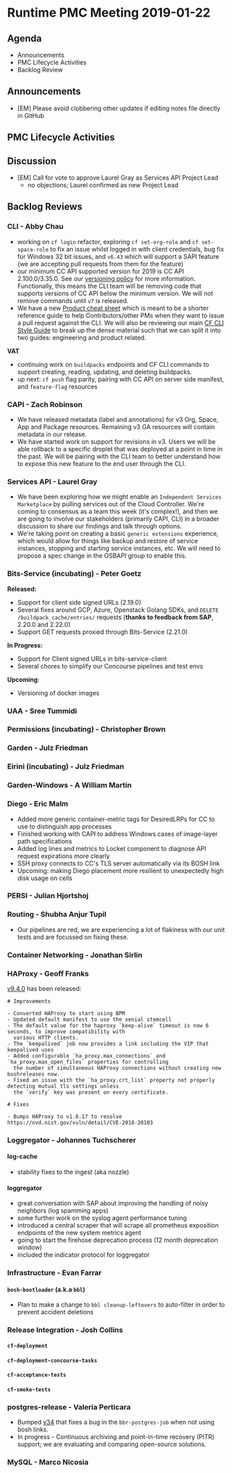 # Runtime PMC Meeting 2019-01-22

## Agenda

* Announcements
* PMC Lifecycle Activities
* Backlog Review


## Announcements

- [EM] Please avoid clobbering other updates if editing notes file directly in GitHub


## PMC Lifecycle Activities


## Discussion

- [EM] Call for vote to approve Laurel Gray as Services API Project Lead
  - no objections; Laurel confirmed as new Project Lead


## Backlog Reviews

### CLI - Abby Chau

- working on `cf login` refactor, exploring `cf set-org-role` and `cf set-space-role` to fix an issue whilst logged in with client credentials, bug fix for Windows 32 bit issues, and `v6.43` which will support a SAPI feature (we are accepting pull requests from them for the feature)
- our minimum CC API supported version for 2019 is CC API 2.100.0/3.35.0. See our [versioning policy](https://github.com/cloudfoundry/cli/wiki/Versioning-Policy#cf-cli-minimum-supported-version) for more information. Functionally, this means the CLI team will be removing code that supports versions of CC API below the minimum version. We will not remove commands until `v7` is released. 
- We have a new [Product cheat sheet](https://github.com/cloudfoundry/cli/wiki/CLI-Product-Specific-Style-Guide) which is meant to be a shorter reference guide to help Contributors/other PMs when they want to issue a pull request against the CLI. We will also be reviewing our main [CF CLI Style Guide](https://github.com/cloudfoundry/cli/wiki/CF-CLI-Style-Guide) to break up the dense material such that we can split it into two guides: engineering and product related. 

**VAT**
- continuing work on `buildpacks` endpoints and CF CLI commands to support creating, reading, updating, and deleting buildpacks.
- up next: `cf push` flag parity, pairing with CC API on server side manifest, and `feature-flag` resources


### CAPI - Zach Robinson

- We have released metadata (label and annotations) for v3 Org, Space, App and Package resources.  Remaining v3 GA resources will contain metadata in our release. 
- We have started work on support for revisions in v3.  Users we will be able rollback to a specific droplet that was deployed at a point in time in the past. We will be pairing with the CLI team to better understand how to expose this new feature to the end user through the CLI.

### Services API - Laurel Gray
- We have been exploring how we might enable an `Independent Services Marketplace` by pulling services out of the Cloud Controller. We're coming to consensus as a team this week (it's complex!), and then we are going to involve our stakeholders (primarily CAPI, CLI) in a broader discussion to share our findings and talk through options.
- We're taking point on creating a basic `generic extensions` experience, which would allow for things like backup and restore of service instances, stopping and starting service instances, etc. We will need to propose a spec change in the OSBAPI group to enable this.

### Bits-Service (incubating) - Peter Goetz

**Released:**
- Support for client side signed URLs (2.19.0)
- Several fixes around GCP, Azure, Openstack Golang SDKs, and  `DELETE /buildpack_cache/entries/` requests (**thanks to feedback from SAP**, 2.20.0 and 2.22.0)
- Support GET requests proxied through Bits-Service (2.21.0)

**In Progress:**
- Support for Client signed URLs in bits-service-client
- Several chores to simplify our Concourse pipelines and test envs

**Upcoming**:
- Versioning of docker images


### UAA - Sree Tummidi


### Permissions (incubating) - Christopher Brown


### Garden - Julz Friedman


### Eirini (incubating) - Julz Friedman


### Garden-Windows - A William Martin


### Diego - Eric Malm

- Added more generic container-metric tags for DesiredLRPs for CC to use to distinguish app processes
- Finished working with CAPI to address Windows cases of image-layer path specifications
- Added log lines and metrics to Locket component to diagnose API request expirations more clearly
- SSH proxy connects to CC's TLS server automatically via its BOSH link
- Upcoming: making Diego placement more resilient to unexpectedly high disk usage on cells


### PERSI - Julian Hjortshoj


### Routing - Shubha Anjur Tupil
- Our pipelines are red, we are experiencing a lot of flakiness with our unit tests and are focussed on fixing these. 


### Container Networking - Jonathan Sirlin


### HAProxy - Geoff Franks

[v9.4.0](https://github.com/cloudfoundry-community/haproxy-boshrelease/releases) has been released:
```
# Improvements

- Converted HAProxy to start using BPM
- Updated default manifest to use the xenial stemcell
- The default value for the haproxy `keep-alive` timeout is now 6 seconds, to improve compatibility with
  various HTTP clients.
- The `keepalived` job now provides a link including the VIP that keepalived uses
- Added configurable `ha_proxy.max_connections` and `ha_proxy.max_open_files` properties for controlling
  the number of simultaneous HAProxy connections without creating new boshreleases now.
- Fixed an issue with the `ha_proxy.crt_list` property not properly detecting mutual tls settings unless
  the `verify` key was present on every certificate.

# Fixes

- Bumps HAProxy to v1.8.17 to resolve https://nvd.nist.gov/vuln/detail/CVE-2018-20103
```

### Loggregator - Johannes Tuchscherer

#### log-cache
- stability fixes to the ingest (aka nozzle)

#### loggregator
- great conversation with SAP about improving the handling of noisy neighbors (log spamming apps)
- some further work on the syslog agent performance tuning
- introduced a central scraper that will scrape all prometheus exposition endpoints of the new system metrics agent
- going to start the firehose deprecation process (12 month deprecation window)
- included the indicator protocol for loggregator


### Infrastructure - Evan Farrar

#### `bosh-bootloader` (a.k.a `bbl`)
- Plan to make a change to `bbl cleanup-leftovers` to auto-filter in order to prevent accident deletions 


### Release Integration - Josh Collins

#### `cf-deployment`


#### `cf-deployment-concourse-tasks`


#### `cf-acceptance-tests`


#### `cf-smoke-tests`


### postgres-release - Valeria Perticara
- Bumped [v34](https://github.com/cloudfoundry/postgres-release/releases/tag/v34) that fixes a bug in the `bbr-postgres-job` when not using bosh links.
- In progress - Continuous archiving and point-in-time recovery (PITR) support; we are evaluating and comparing open-source solutions. 

### MySQL - Marco Nicosia
